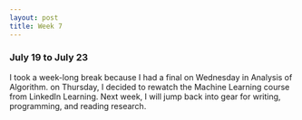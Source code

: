 ```yaml
---
layout: post
title: Week 7
---
```


### July 19 to July 23 ###

I took a week-long break because I had a final on Wednesday in Analysis of Algorithm. on Thursday, I decided to rewatch the Machine Learning course from LinkedIn Learning. Next week, I will jump back into gear for writing, programming, and reading research. 





